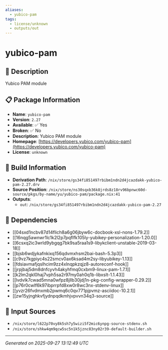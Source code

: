 ```yaml
---
aliases:
  - yubico-pam
tags:
  - license/unknown
  - outputs/out
---
```


# yubico-pam

## 📝 Description

Yubico PAM module

## 📋 Package Information

- **Name**: `yubico-pam`
- **Version**: `2.27`
- **Available**: ✅ Yes
- **Broken**: ✅ No
- **Description**: Yubico PAM module
- **Homepage**: [https://developers.yubico.com/yubico-pam](https://developers.yubico.com/yubico-pam)
- **License**: `unknown`

## 🔧 Build Information

- **Derivation Path**: `/nix/store/gs34fi851497rbibm1ndn2d4jcazdakk-yubico-pam-2.27.drv`
- **Source Position**: `/nix/store/ns30sqxb36k8jrds8z18rv96bpnwc60d-source/pkgs/by-name/yu/yubico-pam/package.nix:41`
- **Outputs**:
  - `out`:  `/nix/store/gs34fi851497rbibm1ndn2d4jcazdakk-yubico-pam-2.27`

## 🔗 Dependencies

- [[04sxd1ncbv87d14flich8a6g06jbyw6c-docbook-xsl-nons-1.79.2]]
- [[16nqg5awnwr1lc1k2l2p7pqflfk105ly-yubikey-personalization-1.20.0]]
- [[6csxq2ic3wrld9ybgqg7bk9sa5raa1s9-libykclient-unstable-2019-03-18]]
- [[bjsb6wdjykafnkixq156qdvmxhsm2bai-bash-5.3p3]]
- [[c9vz7kgpiyc4s22smcv0ax6ksad4m2sy-libyubikey-1.13]]
- [[fdsiavmafjqslhcim9zz4xlnqpkzqjz8-autoreconf-hook]]
- [[jrpjbaj5dm8dnfcyvh4akyhfmq0cxbm9-linux-pam-1.7.1]]
- [[k2lm2qkl0haj7vph5sa2r97my0ah0q1b-libxslt-1.1.43]]
- [[lvdvlk7cwad5mna0wfpz8jllb30jdj1n-pkg-config-wrapper-0.29.2]]
- [[p76r0cwlf6k97ibprrpfd8xw0r8wc3nx-stdenv-linux]]
- [[yvzr26fvdmxmb2pwmq6c0qv771pjpvmz-asciidoc-10.2.1]]
- [[zw15yjnghkvfjydnpqdkmhjvpvvn34q3-source]]

## 📁 Input Sources

- `/nix/store/l622p70vy8k5sh7y5wizi5f2mic6ynpg-source-stdenv.sh`
- `/nix/store/shkw4qm9qcw5sc5n1k5jznc83ny02r39-default-builder.sh`

---
*Generated on 2025-09-27 13:12:49 UTC*
